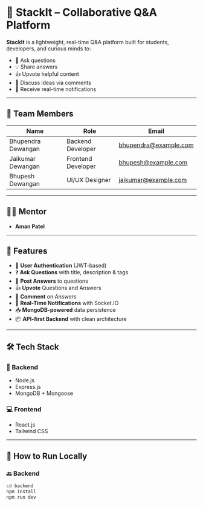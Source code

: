 # 🧠 StackIt – Collaborative Q&A Platform

**StackIt** is a lightweight, real-time Q&A platform built for students, developers, and curious minds to:
- 📝 Ask questions
- 💡 Share answers
- 👍 Upvote helpful content
- 💬 Discuss ideas via comments
- 🔔 Receive real-time notifications

---

## 👥 Team Members

| Name                | Role               | Email                   |
|---------------------|--------------------|--------------------------|
| Bhupendra Dewangan  | Backend Developer  | bhupendra@example.com   |
| Jaikumar Dewangan    | Frontend Developer | bhupesh@example.com     |
| Bhupesh Dewangan   | UI/UX Designer     | jaikumar@example.com    |

---

## 👨‍🏫 Mentor

- **Aman Patel**

---

## 🚀 Features

- 🔐 **User Authentication** (JWT-based)
- ❓ **Ask Questions** with title, description & tags
- 💬 **Post Answers** to questions
- 👍 **Upvote** Questions and Answers
- 💭 **Comment** on Answers
- 🔔 **Real-Time Notifications** with Socket.IO
- 📥 **MongoDB-powered** data persistence
- 📦 **API-first Backend** with clean architecture

---

## 🛠️ Tech Stack

### 🔧 Backend
- Node.js
- Express.js
- MongoDB + Mongoose

### 💻 Frontend
- React.js
- Tailwind CSS

---

## 📌 How to Run Locally

### 🔙 Backend
```bash
cd backend
npm install
npm run dev
